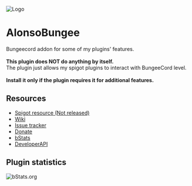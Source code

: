 ![Logo](https://i.imgur.com/jxFhLpU.png)

# AlonsoBungee
Bungeecord addon for some of my plugins' features.\
\
**This plugin does NOT do anything by itself.**\
The plugin just allows my spigot plugins to interact with BungeeCord level.\
\
**Install it only if the plugin requires it for additional features.**
## Resources
- [Spigot resource (Not released)](https://github.com/AlonsoAliaga/AlonsoBungee/)
- [Wiki](https://github.com/AlonsoAliaga/AlonsoBungee/wiki)
- [Issue tracker](https://github.com/AlonsoAliaga/AlonsoBungee/issues)
- [Donate](https://paypal.me/AlonsoAliaga)
- [bStats](https://bstats.org/plugin/bungeecord/AlonsoBungee)
- [DeveloperAPI](https://github.com/AlonsoAliaga/AlonsoBungee/wiki/AlonsoBungeeAPI)

## Plugin statistics
![bStats.org](https://bstats.org/signatures/bungeecord/AlonsoBungee.svg)
